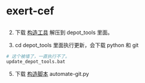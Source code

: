 # exert-cef

##

2. 下载 [构造工具](https://storage.googleapis.com/chrome-infra/depot_tools.zip) 解压到 depot_tools 里面。

3. cd depot_tools 里面执行更新，会下载 python 和 git 

```bash
# 这个被墙了，一直执行不了。
update_depot_tools.bat
```

5. 下载 [构造脚本](https://bitbucket.org/chromiumembedded/cef/raw/master/tools/automate/automate-git.py) automate-git.py